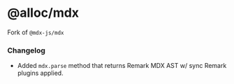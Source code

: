 # @alloc/mdx

Fork of `@mdx-js/mdx`

### Changelog

- Added `mdx.parse` method that returns Remark MDX AST w/ sync Remark plugins applied.
